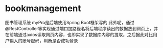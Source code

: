 # bookmanagement
 图书管理系统
 myPro是后端使用Spring Boot框架写的
 此外呢，通过@RestController等实现通过端口加路径名将后端程序读出的数据放到网页上，并在前端通过axios读取网页内容，也即实现了数据库内容的提取，之后据此对比用户输入的账号密码，判断是否成功登录
